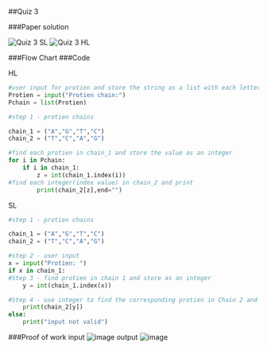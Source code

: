 ##Quiz 3 

###Paper solution 

![Quiz 3 SL](https://github.com/user-attachments/assets/9851bb31-41aa-4267-8c1f-8ecbf0fddf4f)
![Quiz 3 HL](https://github.com/user-attachments/assets/72a9f818-b8a0-438d-b6ec-680547863341)

###Flow Chart
###Code

HL
``` .py
#user input for protien and store the string as a list with each letter being a different element
Protien = input("Protien chain:")
Pchain = list(Protien)

#step 1 - protien chains

chain_1 = ("A","G","T","C")
chain_2 = ("T","C","A","G")

#find each protien in chain_1 and store the value as an integer
for i in Pchain:
    if i in chain_1:
        z = int(chain_1.index(i))
#find each integer(index value) in chain_2 and print
        print(chain_2[z],end="")
```
SL
``` .py
#step 1 - protien chains

chain_1 = ("A","G","T","C")
chain_2 = ("T","C","A","G")

#step 2 - user input
x = input("Protien: ")
if x in chain_1:
#Step 3 - find protien in chain 1 and store as an integer
    y = int(chain_1.index(x))

#Step 4 - use integer to find the corresponding protien in Chain 2 and print
    print(chain_2[y])
else:
    print("input not valid")

```
    
###Proof of work 
input
![image](https://github.com/user-attachments/assets/db4bb5d7-a6bc-4156-bffd-7ac9f96d841d)
output
![image](https://github.com/user-attachments/assets/e2a9f9e0-5d81-40d6-8874-218e910ff577)

